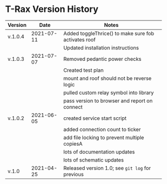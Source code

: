 # T-Rax Version History

| Version | Date       | Notes |
|---------|------------|-------|
| v.1.0.4 | 2021-07-11 | Added toggleThrice() to make sure fob activates roof |
|         |            | Updated installation instructions |
| v.1.0.3 | 2021-07-07 | Removed pedantic power checks |
|         |            | Created test plan |
|         |            | mount and roof should not be reverse logic |
|         |            | pulled custom relay symbol into library |
|         |            | pass version to browser and report on connect |
| v.1.0.2 | 2021-06-05 | created service start script |
|         |            | added connection count to ticker |
|         |            | add file locking to prevent multiple copiesA |
|         |            | lots of documentation updates |
|         |            | lots of schematic updates |
| v.1.0   | 2021-04-25 | Released version 1.0; see `git log` for previous |
